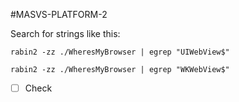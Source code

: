 #MASVS-PLATFORM-2 

Search for strings like this:

```shell
rabin2 -zz ./WheresMyBrowser | egrep "UIWebView$"
```

```shell
rabin2 -zz ./WheresMyBrowser | egrep "WKWebView$"
```

- [ ] Check